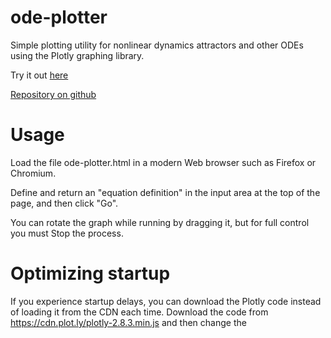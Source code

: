 # ode-plotter

Simple plotting utility for nonlinear dynamics attractors and other ODEs using the Plotly graphing library.

Try it out [here](https://blackguard.github.io/ode-plotter/ode-plotter.html)

[Repository on github](https://github.com/blackguard/ode-plotter)

# Usage
Load the file ode-plotter.html in a modern Web browser such as Firefox or Chromium.

Define and return an "equation definition" in the input area at the top of the page, and then click "Go".

You can rotate the graph while running by dragging it, but for full control you must Stop the process.

# Optimizing startup
If you experience startup delays, you can download the Plotly code instead of loading it from the CDN each time.  Download the code from https://cdn.plot.ly/plotly-2.8.3.min.js and then change the <script> element src attribute to point to your donwloaded copy.

The next section describes how to do this more easily.

# Saving your work
If you save the page on your computer as "Web page, complete", then the changes you make in the input area will be saved to that local copy.  Additionally, the Plotly library will be cached locally, and that permits offline use and makes startup faster.

Note: this has been tested on Chromium and Firefox on Ubuntu 20.04.  I hope that it will work equally well on other platforms and/or other "modern" browsers.

# Defining Equations

Equations are defined in the input area, by returning an equation definition object.

## Equation Definition Properties

| Name          | Required? | Type               | Description |
| :------------ | :-------: | :----------------- | :---------- |
| title         |           | String             | title for the plot |
| f             | x         | Function           | (x: number[], params?: any) => number[] |
| iter          |           | Iterable&#124;Generator | iterable, array or generator function returning Config objects for each iteration |
| iter_delay    |           | number[]           | delay between iterations (milliseconds) |

... or any field from a Config object

## Config Object Properties

| Name          | Required? | Type                 | Description |
| :------------ | :-------: | :------------------- | :---------- |
| extrapolator  |           | Function             | (dt: number, f: Function, x: number[], params: any) => number[] |
| dt            |           | number[]             | time step |
| x0            |           | number[]             | initial value |
| params        |           | any                  | parameters that will be passed to f |
| skip          |           | non-negative integer | number of time steps to skip before beginning plot (default: 0) |
| steps         |           | non-negative integer | number of time steps to plot after skipped time steps (default: Infinity) |
| point_cloud   |           | PointCloud           | definition of point cloud to be plotted after main equation is plotted |

## PointCloud Properties

| Name          | Required? | Type                 | Description |
| :------------ | :-------: | :------------------- | :---------- |
| n             | x         | positive integer     | number of point cloud points |
| c             | x         | number[]             | center of point cloud |
| r             | x         | number               | maximum radius around center for points |
| dt            |           | number               | time step (default: time step from current config) |
| steps         |           | non-negative integer | number of time steps to run point cloud (default: Infinity) |

## Examples

The following examples reference an extrapolator.  An example is:

```javascript
function runge_kutta_extrapolator(dt, f, x, params) {
    // This is an implementation of the fourth-order Runge-Kutta method
    // as presented in Nonlinear Dynamics and Chaos, Second Edition, by
    // Steven H. Strogatz, page 34.
    // This implementation works for x with arbitrary dimension.
    const k1 = f( x,                                params ).map( xidot => xidot*dt );
    const k2 = f( x.map( (xi, i) => xi + k1[i]/2 ), params ).map( xidot => xidot*dt );
    const k3 = f( x.map( (xi, i) => xi + k2[i]/2 ), params ).map( xidot => xidot*dt );
    const k4 = f( x.map( (xi, i) => xi + k3[i]),    params ).map( xidot => xidot*dt );
    return x.map( (xi, i) => xi + (k1[i] + 2*k2[i] + 2*k3[i] + k4[i])/6 );
}
const extrapolator = runge_kutta_extrapolator;
```

### Lorenz attractor

```javascript
return {
    title: 'Lorenz Attractor',
    extrapolator,
    dt: 0.005,
    x0: [3, 3, 1],
    params: { sigma: 10, r: 28, b: 8/3 },
    f:  ([x, y, z], {sigma, r, b}) => [
            sigma*(y - x),
            r*x - y - x*z,
            x*y - b*z,
        ]
};
```

### Rössler attractor iterating its _a_ parameter over several plots

```javascript
return {
    extrapolator,
    dt: 0.02,
    x0: [10, 10, 1],
    f:  ([x, y, z], {a, b, c}) => [
            -y - z,
            x + a*y,
            b + z*(x - c),
        ],
    params: { a: 0.2, b: 0.2, c: 5.7 },
    skip:  1000,
    steps: 5000,
    iter: function* (def) {
        for (let a = 0.1; a < 0.2; a += 0.001) {
            yield { params: { ...def.params, a } }
        }
    },
    iter_delay: 1000,
};
```

### Lorenz attractor with point cloud

```javascript
return {
    title: 'Lorenz Attractor With Point Cloud',
    extrapolator,
    dt: 0.005,
    x0: [3, 3, 1],
    params: { sigma: 10, r: 28, b: 8/3 },
    f:  ([x, y, z], {sigma, r, b}) => [
             sigma*(y - x),
             r*x - y - x*z,
             x*y - b*z,
        ],
    skip:  1000,
    steps: 10000,
    point_cloud: {
        n: 6000,
        c: [1, 1, 1],
        r: 0.05,
        dt: 0.05,
    }
};
```
